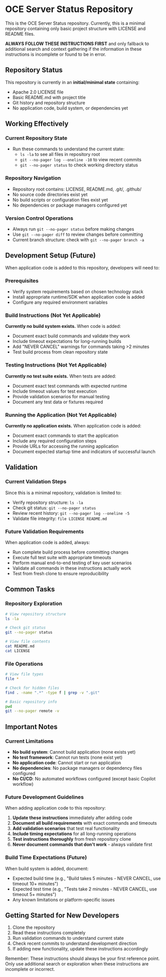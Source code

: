 # OCE Server Status Repository

This is the OCE Server Status repository. Currently, this is a minimal repository containing only basic project structure with LICENSE and README files.

**ALWAYS FOLLOW THESE INSTRUCTIONS FIRST** and only fallback to additional search and context gathering if the information in these instructions is incomplete or found to be in error.

## Repository Status

This repository is currently in an **initial/minimal state** containing:
- Apache 2.0 LICENSE file
- Basic README.md with project title
- Git history and repository structure
- No application code, build system, or dependencies yet

## Working Effectively

### Current Repository State
- Run these commands to understand the current state:
  - `ls -la` to see all files in repository root
  - `git --no-pager log --oneline -10` to view recent commits
  - `git --no-pager status` to check working directory status

### Repository Navigation
- Repository root contains: LICENSE, README.md, .git/, .github/
- No source code directories exist yet
- No build scripts or configuration files exist yet
- No dependencies or package managers configured yet

### Version Control Operations
- Always run `git --no-pager status` before making changes
- Use `git --no-pager diff` to review changes before committing
- Current branch structure: check with `git --no-pager branch -a`

## Development Setup (Future)

When application code is added to this repository, developers will need to:

### Prerequisites
- Verify system requirements based on chosen technology stack
- Install appropriate runtime/SDK when application code is added
- Configure any required environment variables

### Build Instructions (Not Yet Applicable)
**Currently no build system exists.** When code is added:
- Document exact build commands and validate they work
- Include timeout expectations for long-running builds
- Add "NEVER CANCEL" warnings for commands taking >2 minutes
- Test build process from clean repository state

### Testing Instructions (Not Yet Applicable)
**Currently no test suite exists.** When tests are added:
- Document exact test commands with expected runtime
- Include timeout values for test execution
- Provide validation scenarios for manual testing
- Document any test data or fixtures required

### Running the Application (Not Yet Applicable)
**Currently no application exists.** When application code is added:
- Document exact commands to start the application
- Include any required configuration steps
- Provide URLs for accessing the running application
- Document expected startup time and indicators of successful launch

## Validation

### Current Validation Steps
Since this is a minimal repository, validation is limited to:
- Verify repository structure: `ls -la`
- Check git status: `git --no-pager status`
- Review recent history: `git --no-pager log --oneline -5`
- Validate file integrity: `file LICENSE README.md`

### Future Validation Requirements
When application code is added, always:
- Run complete build process before committing changes
- Execute full test suite with appropriate timeouts
- Perform manual end-to-end testing of key user scenarios
- Validate all commands in these instructions actually work
- Test from fresh clone to ensure reproducibility

## Common Tasks

### Repository Exploration
```bash
# View repository structure
ls -la

# Check git status
git --no-pager status

# View file contents
cat README.md
cat LICENSE
```

### File Operations
```bash
# View file types
file *

# Check for hidden files
find . -name ".*" -type f | grep -v ".git"

# Basic repository info
pwd
git --no-pager remote -v
```

## Important Notes

### Current Limitations
- **No build system**: Cannot build application (none exists yet)
- **No test framework**: Cannot run tests (none exist yet) 
- **No application code**: Cannot start or run application
- **No dependencies**: No package managers or dependency files configured
- **No CI/CD**: No automated workflows configured (except basic Copilot workflow)

### Future Development Guidelines
When adding application code to this repository:

1. **Update these instructions** immediately after adding code
2. **Document all build requirements** with exact commands and timeouts
3. **Add validation scenarios** that test real functionality
4. **Include timing expectations** for all long-running operations
5. **Test instructions thoroughly** from fresh repository clone
6. **Never document commands that don't work** - always validate first

### Build Time Expectations (Future)
When build system is added, document:
- Expected build time (e.g., "Build takes 5 minutes - NEVER CANCEL, use timeout 10+ minutes")
- Expected test time (e.g., "Tests take 2 minutes - NEVER CANCEL, use timeout 5+ minutes")
- Any known limitations or platform-specific issues

## Getting Started for New Developers

1. Clone the repository
2. Read these instructions completely
3. Run validation commands to understand current state
4. Check recent commits to understand development direction
5. If adding new functionality, update these instructions accordingly

Remember: These instructions should always be your first reference point. Only use additional search or exploration when these instructions are incomplete or incorrect.